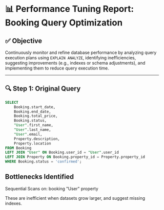 # 📊 Performance Tuning Report: Booking Query Optimization

## ✅ Objective

Continuously monitor and refine database performance by analyzing query execution plans using `EXPLAIN ANALYZE`, identifying inefficiencies, suggesting improvements (e.g., indexes or schema adjustments), and implementing them to reduce query execution time.

---

## 🔍 Step 1: Original Query

```sql
SELECT 
    Booking.start_date,
    Booking.end_date,
    Booking.total_price,
    Booking.status,
    "User".first_name,
    "User".last_name,
    "User".email,
    Property.description,
    Property.location
FROM Booking
LEFT JOIN "User" ON Booking.user_id = "User".user_id
LEFT JOIN Property ON Booking.property_id = Property.property_id
WHERE Booking.status = 'confirmed';
```

## Bottlenecks Identified

Sequential Scans on:
booking
"User"
property

These are inefficient when datasets grow larger, and suggest missing indexes.
